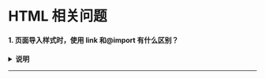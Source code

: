 # HTML 相关问题

#### 1. 页面导入样式时，使用 link 和@import 有什么区别？

<details><summary><b>说明</b></summary>
<p>

区别：

1.link 是 HTML 标签，@import 是 css 提供的。

2.link 引入的样式页面加载时同时加载，@import 引入的样式需等页面加载完成后再加载。

3.link 没有兼容性问题，@import 不兼容 ie5 以下。

4.link 可以通过 js 操作 DOM 动态引入样式表改变样式，而@import 不可以。

[来源](https://github.com/haizlin/fe-interview/issues/1#issuecomment-484031196)

</p>
</details>

---
